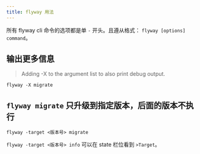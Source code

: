 ```yaml
---
title: flyway 用法
---
```



所有 flyway cli 命令的选项都是单 `-` 开头。且遵从格式： `flyway [options] command`。


## 输出更多信息

> Adding -X to the argument list to also print debug output.

`flyway -X migrate`

## `flyway migrate` 只升级到指定版本，后面的版本不执行

`flyway -target <版本号> migrate`

`flyway -target <版本号> info` 可以在 state 栏位看到 `>Target`。
